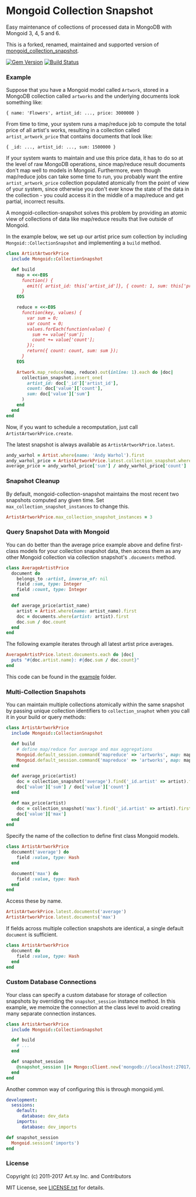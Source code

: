 Mongoid Collection Snapshot
===========================

Easy maintenance of collections of processed data in MongoDB with Mongoid 3, 4, 5 and 6.

This is a forked, renamed, maintained and supported version of [mongoid_collection_snapshot](https://github.com/aaw/mongoid_collection_snapshot).

[![Gem Version](https://badge.fury.io/rb/mongoid-collection-snapshot.svg)](https://badge.fury.io/rb/mongoid-collection-snapshot)
[![Build Status](https://travis-ci.org/mongoid/mongoid-collection-snapshot.svg)](https://travis-ci.org/mongoid/mongoid-collection-snapshot)

### Example

Suppose that you have a Mongoid model called `Artwork`, stored in a MongoDB collection called `artworks` and the underlying documents look something like:

    { name: 'Flowers', artist_id: ..., price: 3000000 }

From time to time, your system runs a map/reduce job to compute the total price of all artist's works, resulting in a collection called `artist_artwork_price` that contains documents that look like:

    { _id: ..., artist_id: ..., sum: 1500000 }

If your system wants to maintain and use this price data, it has to do so at the level of raw MongoDB operations, since map/reduce result documents don't map well to models in Mongoid. Furthermore, even though map/reduce jobs can take some time to run, you probably want the entire `artist_artwork_price` collection populated atomically from the point of view of your system, since otherwise you don't ever know the state of the data in the collection - you could access it in the middle of a map/reduce and get partial, incorrect results.

A mongoid-collection-snapshot solves this problem by providing an atomic view of collections of data like map/reduce results that live outside of Mongoid.

In the example below, we set up our artist price sum collection by including `Mongoid::CollectionSnapshot` and implementing a `build` method.

``` ruby
class ArtistArtworkPrice
  include Mongoid::CollectionSnapshot

  def build
    map = <<-EOS
      function() {
        emit({ artist_id: this['artist_id']}, { count: 1, sum: this['price'] })
      }
    EOS

    reduce = <<-EOS
      function(key, values) {
        var sum = 0;
        var count = 0;
        values.forEach(function(value) {
          sum += value['sum'];
          count += value['count'];
        });
        return({ count: count, sum: sum });
      }
    EOS

    Artwork.map_reduce(map, reduce).out(inline: 1).each do |doc|
      collection_snapshot.insert_one(
        artist_id: doc['_id']['artist_id'],
        count: doc['value']['count'],
        sum: doc['value']['sum']
      )
    end
  end
end
```

Now, if you want to schedule a recomputation, just call `ArtistArtworkPrice.create`.

The latest snapshot is always available as `ArtistArtworkPrice.latest`.

```ruby
andy_warhol = Artist.where(name: 'Andy Warhol').first
andy_warhol_price = ArtistArtworkPrice.latest.collection_snapshot.where(artist_id: andy_warhol.id).first
average_price = andy_warhol_price['sum'] / andy_warhol_price['count']
```

### Snapshot Cleanup

By default, mongoid-collection-snapshot maintains the most recent two snapshots computed any given time. Set `max_collection_snapshot_instances` to change this.

```ruby
ArtistArtworkPrice.max_collection_snapshot_instances = 3
```

### Query Snapshot Data with Mongoid

You can do better than the average price example above and define first-class models for your collection snapshot data, then access them as any other Mongoid collection via collection snapshot's `.documents` method.

```ruby
class AverageArtistPrice
  document do
    belongs_to :artist, inverse_of: nil
    field :sum, type: Integer
    field :count, type: Integer
  end

  def average_price(artist_name)
    artist = Artist.where(name: artist_name).first
    doc = documents.where(artist: artist).first
    doc.sum / doc.count
  end
end
```

The following example iterates through all latest artist price averages.

```ruby
AverageArtistPrice.latest.documents.each do |doc|
  puts "#{doc.artist.name}: #{doc.sum / doc.count}"
end
```

This code can be found in the [example](example) folder.

### Multi-Collection Snapshots

You can maintain multiple collections atomically within the same snapshot by passing unique collection identifiers to `collection_snaphot` when you call it in your build or query methods:

``` ruby
class ArtistArtworkPrice
  include Mongoid::CollectionSnapshot

  def build
    # define map/reduce for average and max aggregations
    Mongoid.default_session.command('mapreduce' => 'artworks', map: map_avg, reduce: reduce_avg, out: collection_snapshot('average'))
    Mongoid.default_session.command('mapreduce' => 'artworks', map: map_max, reduce: reduce_max, out: collection_snapshot('max'))
  end

  def average_price(artist)
    doc = collection_snapshot('average').find('_id.artist' => artist).first
    doc['value']['sum'] / doc['value']['count']
  end

  def max_price(artist)
    doc = collection_snapshot('max').find('_id.artist' => artist).first
    doc['value']['max']
  end
end
```

Specify the name of the collection to define first class Mongoid models.

```ruby
class ArtistArtworkPrice
  document('average') do
    field :value, type: Hash
  end

  document('max') do
    field :value, type: Hash
  end
end
```

Access these by name.

```ruby
ArtistArtworkPrice.latest.documents('average')
ArtistArtworkPrice.latest.documents('max')
```

If fields across multiple collection snapshots are identical, a single default `document` is sufficient.

```ruby
class ArtistArtworkPrice
  document do
    field :value, type: Hash
  end
end
```

### Custom Database Connections

Your class can specify a custom database for storage of collection snapshots by overriding the `snapshot_session` instance method. In this example, we memoize the connection at the class level to avoid creating many separate connection instances.

```ruby
class ArtistArtworkPrice
  include Mongoid::CollectionSnapshot

  def build
    # ...
  end

  def snapshot_session
    @snapshot_session ||= Mongo::Client.new('mongodb://localhost:27017/artists_and_artworks')
  end
end
```

Another common way of configuring this is through mongoid.yml.

```yaml
development:
  sessions:
    default:
      database: dev_data
    imports:
      database: dev_imports
```

```ruby
def snapshot_session
  Mongoid.session('imports')
end
```

### License

Copyright (c) 2011-2017 Art.sy Inc. and Contributors

MIT License, see [LICENSE.txt](LICENSE.txt) for details.
